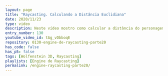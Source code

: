 ```yaml
---
layout: page
title: "Raycasting. Calculando a Distância Euclidiana"
date: 2020/11/23
type: video
description: Neste vídeo mostro como calcular a distância do personagem até a parede, o que chamo de distância euclidiana. Essa distância pode ser encontrada com alguns cálculos simples, utilizando o resultado do algoritmo DDA explicado nos vídeos anteriores.
entry_number: 130
youtube_video_id: tAg_vDbboqE
repository: 0130-engine-de-raycasting-parte20
has_code: false
has_p5: false
tags: [Wolfenstein 3D, Raycasting]
playlists: [Engine de Raycasting]
permalink: /engine-raycasting-parte20/
---
```

